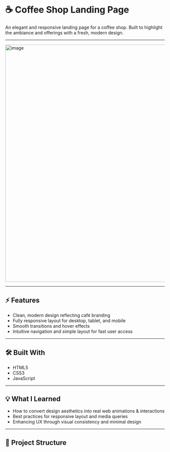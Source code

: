 # ☕ Coffee Shop Landing Page

An elegant and responsive landing page for a coffee shop. Built to highlight the ambiance and offerings with a fresh, modern design.

---

<img width="1883" height="748" alt="image" src="https://github.com/user-attachments/assets/29140dd8-0384-42dd-b52c-42ca305a77b4" />


---

## ⚡ Features

- Clean, modern design reflecting café branding  
- Fully responsive layout for desktop, tablet, and mobile  
- Smooth transitions and hover effects  
- Intuitive navigation and simple layout for fast user access  

---

## 🛠️ Built With

- HTML5  
- CSS3  
- JavaScript

---

## 💡 What I Learned

- How to convert design aesthetics into real web animations & interactions  
- Best practices for responsive layout and media queries  
- Enhancing UX through visual consistency and minimal design

---

## 📂 Project Structure


